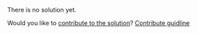 
There is no solution yet.

Would you like to [contribute to the solution](https://github.com/BFEdev/BFE.dev-solutions/blob/main/quiz/2-promise-executor_en.md)? [Contribute guidline](https://github.com/BFEdev/BFE.dev-solutions#how-to-contribute)
